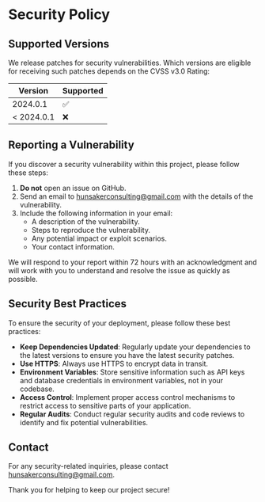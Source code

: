 # Security Policy

## Supported Versions

We release patches for security vulnerabilities. Which versions are eligible for receiving such patches depends on the CVSS v3.0 Rating:

| Version | Supported          |
| ------- | ------------------ |
| 2024.0.1   | :white_check_mark: |
| < 2024.0.1 | :x:                |

## Reporting a Vulnerability

If you discover a security vulnerability within this project, please follow these steps:

1. **Do not** open an issue on GitHub.
2. Send an email to [hunsakerconsulting@gmail.com](mailto:hunsakerconsultign@gmail.com) with the details of the vulnerability.
3. Include the following information in your email:
   - A description of the vulnerability.
   - Steps to reproduce the vulnerability.
   - Any potential impact or exploit scenarios.
   - Your contact information.

We will respond to your report within 72 hours with an acknowledgment and will work with you to understand and resolve the issue as quickly as possible.

## Security Best Practices

To ensure the security of your deployment, please follow these best practices:

- **Keep Dependencies Updated**: Regularly update your dependencies to the latest versions to ensure you have the latest security patches.
- **Use HTTPS**: Always use HTTPS to encrypt data in transit.
- **Environment Variables**: Store sensitive information such as API keys and database credentials in environment variables, not in your codebase.
- **Access Control**: Implement proper access control mechanisms to restrict access to sensitive parts of your application.
- **Regular Audits**: Conduct regular security audits and code reviews to identify and fix potential vulnerabilities.

## Contact

For any security-related inquiries, please contact [hunsakerconsulting@gmail.com](mailto:hunsakerconsultign@gmail.com).

Thank you for helping to keep our project secure!
